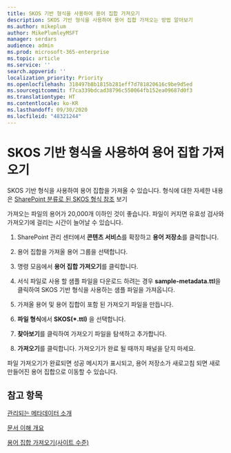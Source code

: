 ```yaml
---
title: SKOS 기반 형식을 사용하여 용어 집합 가져오기
description: SKOS 기반 형식을 사용하여 용어 집합 가져오는 방법 알아보기
ms.author: mikeplum
author: MikePlumleyMSFT
manager: serdars
audience: admin
ms.prod: microsoft-365-enterprise
ms.topic: article
ms.service: ''
search.appverid: ''
localization_priority: Priority
ms.openlocfilehash: 318497b8b1815b281eff7d781820616c9be9d5ed
ms.sourcegitcommit: f7ca339bdcad38796c550064fb152ea09687d0f3
ms.translationtype: HT
ms.contentlocale: ko-KR
ms.lasthandoff: 09/30/2020
ms.locfileid: "48321244"
---
```

# <a name="import-a-term-set-using-a-skos-based-format"></a>SKOS 기반 형식을 사용하여 용어 집합 가져오기

SKOS 기반 형식을 사용하여 용어 집합을 가져올 수 있습니다. 형식에 대한 자세한 내용은 [SharePoint 분류로 된 SKOS 형식 참조](skos-format-reference.md) 보기

가져오는 파일의 용어가 20,000개 이하인 것이 좋습니다. 파일이 커지면 유효성 검사와 가져오기에 걸리는 시간이 늘어날 수 있습니다.

1. SharePoint 관리 센터에서 **콘텐츠 서비스**를 확장하고 **용어 저장소**를 클릭합니다.

2. 용어 집합을 가져올 용어 그룹을 선택합니다.

3. 명령 모음에서 **용어 집합 가져오기**를 클릭합니다.
 
4.  서식 파일로 사용 할 샘플 파일을 다운로드 하려는 경우 **sample-metadata.ttl**을 클릭하여 SKOS 기반 형식을 사용하는 샘플 파일을 가져옵니다.
 
5.  가져올 용어 및 용어 집합이 포함 된 가져오기 파일을 만듭니다.

6.  **파일 형식**에서 **SKOS(*.ttl)** 을 선택합니다.

7.  **찾아보기**를 클릭하여 가져오기 파일을 탐색하고 추가합니다.

8.  **가져오기**를 클릭합니다. 가져오기가 완료 될 때까지 패널을 닫지 마세요.

파일 가져오기가 완료되면 성공 메시지가 표시되고, 용어 저장소가 새로고침 되면 새로 만들어진 용어 집합으로 이동할 수 있습니다.

## <a name="see-also"></a>참고 항목

[관리되는 메타데이터 소개](https://docs.microsoft.com/sharepoint/managed-metadata)

[문서 이해 개요](document-understanding-overview.md)

[용어 집합 가져오기(사이트 수준)](https://support.microsoft.com/office/168fbc86-7fce-4288-9a1f-b83fc3921c18)